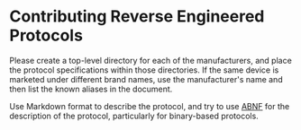 <!--
SPDX-FileCopyrightText: 2016 The Glucometer Protocols Authors

SPDX-License-Identifier: CC-BY-SA-4.0
-->

# Contributing Reverse Engineered Protocols

Please create a top-level directory for each of the manufacturers, and place the
protocol specifications within those directories. If the same device is marketed
under different brand names, use the manufacturer's name and then list the known
aliases in the document.

Use Markdown format to describe the protocol, and try to use
[ABNF](https://en.wikipedia.org/wiki/Augmented_Backus%E2%80%93Naur_Form) for the
description of the protocol, particularly for binary-based protocols.
